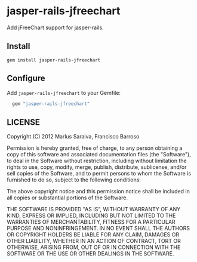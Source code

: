# jasper-rails-jfreechart

Add jFreeChart support for jasper-rails.

## Install

```
gem install jasper-rails-jfreechart
```

## Configure

Add `jasper-rails-jfreechart` to your Gemfile:

```ruby
  gem "jasper-rails-jfreechart"
```

## LICENSE

Copyright (C) 2012 Marlus Saraiva, Francisco Barroso

Permission is hereby granted, free of charge, to any person obtaining
a copy of this software and associated documentation files (the
"Software"), to deal in the Software without restriction, including
without limitation the rights to use, copy, modify, merge, publish,
distribute, sublicense, and/or sell copies of the Software, and to
permit persons to whom the Software is furnished to do so, subject to
the following conditions:

The above copyright notice and this permission notice shall be
included in all copies or substantial portions of the Software.

THE SOFTWARE IS PROVIDED "AS IS", WITHOUT WARRANTY OF ANY KIND,
EXPRESS OR IMPLIED, INCLUDING BUT NOT LIMITED TO THE WARRANTIES OF
MERCHANTABILITY, FITNESS FOR A PARTICULAR PURPOSE AND
NONINFRINGEMENT. IN NO EVENT SHALL THE AUTHORS OR COPYRIGHT HOLDERS BE
LIABLE FOR ANY CLAIM, DAMAGES OR OTHER LIABILITY, WHETHER IN AN ACTION
OF CONTRACT, TORT OR OTHERWISE, ARISING FROM, OUT OF OR IN CONNECTION
WITH THE SOFTWARE OR THE USE OR OTHER DEALINGS IN THE SOFTWARE.
